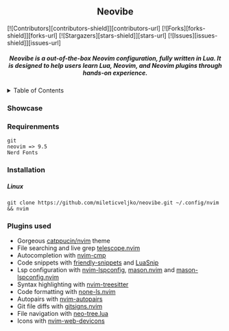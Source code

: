 <br />
<div align="center">
  <h2 align="center">Neovibe</h2>
</div>

[![Contributors][contributors-shield]][contributors-url]
[![Forks][forks-shield]][forks-url]
[![Stargazers][stars-shield]][stars-url]
[![Issues][issues-shield]][issues-url]


<h5 align="center">
Neovibe is a out-of-the-box Neovim configuration, fully written in Lua. It is designed to help users learn Lua, Neovim, and Neovim plugins through hands-on experience.
</h5>

<details>
    <summary>Table of Contents</summary>
    <ol>
        <li><a href="#showcase">Showcase</a></li>
        <li><a href="#requirenments">Requirenments</a></li>
        <li>
            <a href="#installation">Installation</a>
            <ul>
                <li><a href="#linux">Linux</a></li>
            </ul>
        </li>
        <li><a href="#plugins-used">Plugins-used</a></li>
    </ol>
</details>

### Showcase

### Requirenments
```
git
neovim => 9.5
Nerd Fonts
```
### Installation
##### Linux
```
git clone https://github.com/mileticveljko/neovibe.git ~/.config/nvim && nvim
```
### Plugins used 
- Gorgeous [catppucin/nvim](https://github.com/catppuccin/nvim) theme
- File searching and live grep [telescope.nvim](https://github.com/nvim-telescope/telescope.nvim)
- Autocompletion with [nvim-cmp](https://github.com/hrsh7th/nvim-cmp)
- Code snippets with [friendly-snippets](https://github.com/rafamadriz/friendly-snippets) and [LuaSnip](https://github.com/L3MON4D3/LuaSnip)
- Lsp configuration with [nvim-lspconfig](https://github.com/neovim/nvim-lspconfig), [mason.nvim](https://github.com/williamboman/mason.nvim) and [mason-lspconfig.nvim](https://github.com/williamboman/mason-lspconfig.nvim)
- Syntax highlighting with [nvim-treesitter](https://github.com/nvim-treesitter/nvim-treesitter)
- Code formatting with [none-ls.nvim](https://github.com/nvimtools/none-ls.nvim)
- Autopairs with [nvim-autopairs](https://github.com/windwp/nvim-autopairs)
- Git file diffs with [gitsigns.nvim](https://github.com/lewis6991/gitsigns.nvim)
- File navigation with [neo-tree.lua](https://github.com/nvim-neo-tree/neo-tree.nvim)
- Icons with [nvim-web-devicons](https://github.com/nvim-tree/nvim-web-devicons)
